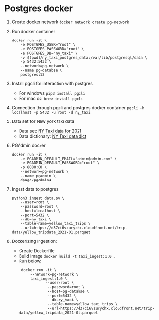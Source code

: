 # Postgres docker
1. Create docker network `docker network create pg-network`

2. Run docker container
    ```
    docker run -it \
        -e POSTGRES_USER="root" \
        -e POSTGRES_PASSWORD="root" \
        -e POSTGRES_DB="ny_taxi" \
        -v $(pwd)/ny_taxi_postgres_data:/var/lib/postgresql/data \
        -p 5432:5432 \
        --network=pg-network \
        --name pg-databse \
        postgres:13
    ```

3. Install pgcli for interaction with postgres 
    - For windows `pip3 install pgcli`
    - For mac os: `brew install pgcli`

4. Connection through pgcli and postgres docker container `pgcli -h localhost -p 5432 -u root -d ny_taxi`

5. Data set for New york taxi data
    - Data set: [NY Taxi data for 2021](https://d37ci6vzurychx.cloudfront.net/trip-data/yellow_tripdata_2021-01.parquet)
    - Data dictionary: [NY Taxi data dict](https://www.nyc.gov/assets/tlc/downloads/pdf/data_dictionary_trip_records_yellow.pdf)

6. PGAdmin docker
    ```
    docker run -it \
        -e PGADMIN_DEFAULT_EMAIL="admin@admin.com" \
        -e PGADMIN_DEFAULT_PASSWORD="root" \
        -p 8080:80 \
        --network=pg-network \
        --name pgadmin \
        dpage/pgadmin4
    ```

7. Ingest data to postgres
    ```
    python3 ingest_data.py \
        --user=root \
        --password=root \
        --host=localhost \
        --port=5432 \
        --db=ny_taxi \
        --table-name=yellow_taxi_trips \
        --url=https://d37ci6vzurychx.cloudfront.net/trip-data/yellow_tripdata_2021-01.parquet
    ```

8. Dockerizing ingestion:
    -  Create Dockerfile
    -  Build image `docker build -t taxi_ingest:1.0 .`
    -  Run below:
       ```
        docker run -it \
            --network=pg-network \
            taxi_ingest:1.0 \
                   --user=root \
                    --password=root \
                    --host=pg-databse \
                    --port=5432 \
                    --db=ny_taxi \
                    --table-name=yellow_taxi_trips \
                    --url=https://d37ci6vzurychx.cloudfront.net/trip-data/yellow_tripdata_2021-01.parquet
       ```
